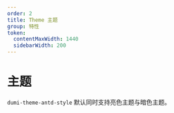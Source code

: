 ```yaml
---
order: 2
title: Theme 主题
group: 特性
token:
  contentMaxWidth: 1440
  sidebarWidth: 200
---
```


# 主题

`dumi-theme-antd-style` 默认同时支持亮色主题与暗色主题。
